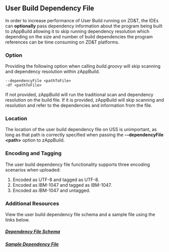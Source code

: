 ## User Build Dependency File

In order to increase performance of User Build running on ZD&T, the IDEs can **optionally** pass dependency information about the program being built to zAppBuild allowing it to skip running dependency resolution which depending on the size and number of build dependencies the program references can be time consuming on ZD&T platforms.

### Option
Providing the following option when calling *build.groovy* will skip scanning and dependency resolution within zAppBuild.

    --dependencyFile <pathToFile>
    -df <pathToFile>
If not provided, zAppBuild will run the traditional scan and dependency resolution on the build file.
If it is provided, zAppBuild will skip scanning and resolution and refer to the dependencies and information from the file. 
  
### Location

The location of the user build dependency file on USS is unimportant, as long as that path is correctly specified when passing the **-\-dependencyFile \<path>** option to zAppBuild. 

### Encoding and Tagging

The user build dependency file functionality supports three encoding scenarios when uploaded:
 1. Encoded as UTF-8 and tagged as UTF-8. 
 2. Encoded as IBM-1047 and tagged as IBM-1047.
 3. Encoded as IBM-1047 and untagged.  

### Additional Resources
View the user build dependency file schema and a sample file using the links below. 
##### [Dependency File Schema](schema.json)
##### [Sample Dependency File](sample.json)
